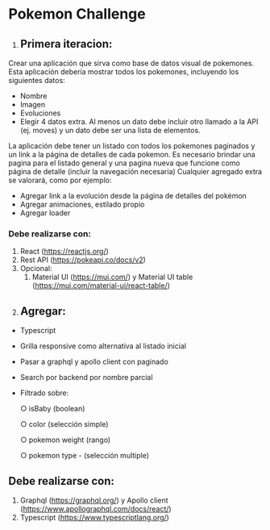 # Pokemon Challenge
1) ## Primera iteracion:

Crear una aplicación que sirva como base de datos visual de pokemones. Esta aplicación
debería mostrar todos los pokemones, incluyendo los siguientes datos:

* Nombre
* Imagen
* Evoluciones
* Elegir 4 datos extra. Al menos un dato debe incluir otro llamado a la API (ej. moves)
y un dato debe ser una lista de elementos.

La aplicación debe tener un listado con todos los pokemones paginados y un link a la
página de detalles de cada pokemon. Es necesario brindar una pagina para el listado
general y una pagina nueva que funcione como página de detalle (incluir la navegación
necesaria) Cualquier agregado extra se valorará, como por ejemplo:
* Agregar link a la evolución desde la página de detalles del pokémon
* Agregar animaciones, estilado propio
* Agregar loader


### Debe realizarse con:
1. React (https://reactjs.org/)
2. Rest API (https://pokeapi.co/docs/v2)
3. Opcional:
    1. Material UI (https://mui.com/) y Material UI table
    (https://mui.com/material-ui/react-table/)


2) ## Agregar:
* Typescript
* Grilla responsive como alternativa al listado inicial
* Pasar a graphql y apollo client con paginado
* Search por backend por nombre parcial
* Filtrado sobre:

    ○ isBaby (boolean)

    ○ color (selección simple)

    ○ pokemon weight (rango)

    ○ pokemon type - (selección multiple)

## Debe realizarse con:
1. Graphql (https://graphql.org/) y Apollo client
(https://www.apollographql.com/docs/react/)
2. Typescript (https://www.typescriptlang.org/)

